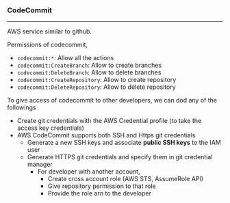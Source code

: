 ### CodeCommit

---

AWS service similar to github.

Permissions of codecommit,

- `codecommit:*`: Allow all the actions
- `codecommit:CreateBranch`: Allow to create branches
- `codecommit:DeleteBranch`: Allow to delete branches
- `codecommit:CreateRepository`: Allow to create repository
- `codecommit:DeleteRepository`: Allow to delete repository

To give access of codecommit to other developers, we can dod any of the followings

- Create git credentials with the AWS Credential profile (to take the access key credentials)
- AWS CodeCommit supports both SSH and Https git credentials
  - Generate a new SSH keys and associate **public SSH keys** to the IAM user
  - Generate HTTPS git credentials and specify them in git credential manager
    - For developer with another account,
      - Create cross account role (AWS STS, AssumeRole API)
      - Give repository permission to that role
      - Provide the role arn to the developer
